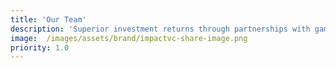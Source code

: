 ```yaml
---
title: 'Our Team'
description: 'Superior investment returns through partnerships with game-changing entrepreneurs and industry-leading corporations. Unbound Natural Motion in VR Learn More about The technological backbone of a better economy. For everyone. Learn'
image:  /images/assets/brand/impactvc-share-image.png
priority: 1.0
---
```

